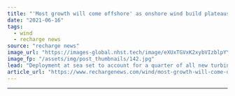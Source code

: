 ```yaml
---
title: "'Most growth will come offshore' as onshore wind build plateaus from 2022 -  BloombergNEF"
date: "2021-06-16"
tags: 
  - wind
  - recharge news
source: "recharge news"
image_url: "https://images-global.nhst.tech/image/eXUxTGVxK2xybVIzblpYYTMwOWRSL05oYWFZdWpKZnZnQzMvWDhyeHM2bz0=/nhst/binary/06be94358e0d8f363e75ed3d3edbc3ff"
image_fp: "/assets/img/post_thumbnails/142.jpg"
lead: "Deployment at sea set to account for a quarter of all new turbine capacity by end of decade as onshore construction rate levels out, says analyst group"
article_url: "https://www.rechargenews.com/wind/most-growth-will-come-offshore-as-onshore-wind-build-plateaus-from-2022-bloombergnef/2-1-1025920"
---
```


---

